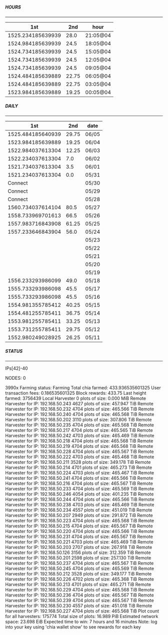##### HOURS
-------

| 1st | 2nd | hour |
|---|----|-----|
|1525.234185639939 | 28.0 | 21:05@04 |
|1524.984185639939 | 24.5 | 18:05@04 |
|1524.734185639939 | 24.5 | 15:05@04 |
|1524.734185639939 | 24.5 | 12:05@04 |
|1524.734185639939 | 24.5 | 09:05@04 |
|1524.484185639889 | 22.75 | 06:05@04 |
|1524.484185639889 | 22.75 | 03:05@04 |
|1523.984185639889 | 19.25 | 00:05@04 |

##### DAILY
-------

| 1st | 2nd | date |
|---|----|-----|
|1525.484185640939 | 29.75 | 06/05 |
|1523.984185639889 | 19.25 | 06/04 |
|1522.984037613304 | 12.25 | 06/03 |
|1522.234037613304 | 7.0 | 06/02 |
|1521.734037613304 | 3.5 | 06/01 |
|1521.234037613304 | 0.0 | 05/31 |
|Connect |  | 05/30 |
|Connect |  | 05/29 |
|Connect |  | 05/28 |
|1560.734037614104 | 80.5 | 05/27 |
|1558.733969701613 | 66.5 | 05/26 |
|1557.983716843908 | 61.25 | 05/25 |
|1557.233646843904 | 56.0 | 05/24 |
| |  | 05/23 |
| |  | 05/22 |
| |  | 05/21 |
| |  | 05/20 |
| |  | 05/19 |
|1556.233293986099 | 49.0 | 05/18 |
|1555.733293986098 | 45.5 | 05/17 |
|1555.733293986098 | 45.5 | 05/16 |
|1554.981355785412 | 40.25 | 05/15 |
|1554.481255785411 | 36.75 | 05/14 |
|1553.981255785411 | 33.25 | 05/13 |
|1553.731255785411 | 29.75 | 05/12 |
|1552.980249028925 | 26.25 | 05/11 |


##### STATUS
-------

IPs[42]-40

NODES: 0


3990x
Farming status: Farming
Total chia farmed: 433.936535601325
User transaction fees: 0.186535601325
Block rewards: 433.75
Last height farmed: 3756439
Local Harvester
   0 plots of size: 0.000 MiB
Remote Harvester for IP: 192.168.50.243
   4627 plots of size: 457.947 TiB
Remote Harvester for IP: 192.168.50.232
   4704 plots of size: 465.566 TiB
Remote Harvester for IP: 192.168.50.240
   4704 plots of size: 465.568 TiB
Remote Harvester for IP: 192.168.50.202
   3110 plots of size: 307.806 TiB
Remote Harvester for IP: 192.168.50.235
   4704 plots of size: 465.568 TiB
Remote Harvester for IP: 192.168.50.217
   4704 plots of size: 465.565 TiB
Remote Harvester for IP: 192.168.50.242
   4703 plots of size: 465.469 TiB
Remote Harvester for IP: 192.168.50.218
   4704 plots of size: 465.568 TiB
Remote Harvester for IP: 192.168.50.219
   4704 plots of size: 465.568 TiB
Remote Harvester for IP: 192.168.50.228
   4704 plots of size: 465.567 TiB
Remote Harvester for IP: 192.168.50.222
   4703 plots of size: 465.468 TiB
Remote Harvester for IP: 192.168.50.211
   3528 plots of size: 349.178 TiB
Remote Harvester for IP: 192.168.50.214
   4701 plots of size: 465.273 TiB
Remote Harvester for IP: 192.168.50.224
   4703 plots of size: 465.467 TiB
Remote Harvester for IP: 192.168.50.241
   4704 plots of size: 465.566 TiB
Remote Harvester for IP: 192.168.50.216
   4704 plots of size: 465.567 TiB
Remote Harvester for IP: 192.168.50.233
   4704 plots of size: 465.569 TiB
Remote Harvester for IP: 192.168.50.246
   4054 plots of size: 401.235 TiB
Remote Harvester for IP: 192.168.50.244
   4704 plots of size: 465.566 TiB
Remote Harvester for IP: 192.168.50.238
   4703 plots of size: 465.469 TiB
Remote Harvester for IP: 192.168.50.234
   4557 plots of size: 451.019 TiB
Remote Harvester for IP: 192.168.50.207
   2949 plots of size: 291.872 TiB
Remote Harvester for IP: 192.168.50.223
   4704 plots of size: 465.568 TiB
Remote Harvester for IP: 192.168.50.215
   4704 plots of size: 465.567 TiB
Remote Harvester for IP: 192.168.50.220
   4704 plots of size: 465.566 TiB
Remote Harvester for IP: 192.168.50.231
   4704 plots of size: 465.567 TiB
Remote Harvester for IP: 192.168.50.221
   4703 plots of size: 465.469 TiB
Remote Harvester for IP: 192.168.50.203
   2707 plots of size: 267.918 TiB
Remote Harvester for IP: 192.168.50.126
   3156 plots of size: 312.359 TiB
Remote Harvester for IP: 192.168.50.201
   2598 plots of size: 257.130 TiB
Remote Harvester for IP: 192.168.50.237
   4704 plots of size: 465.567 TiB
Remote Harvester for IP: 192.168.50.245
   4704 plots of size: 465.569 TiB
Remote Harvester for IP: 192.168.50.212
   3528 plots of size: 349.177 TiB
Remote Harvester for IP: 192.168.50.226
   4702 plots of size: 465.368 TiB
Remote Harvester for IP: 192.168.50.213
   4701 plots of size: 465.271 TiB
Remote Harvester for IP: 192.168.50.229
   4704 plots of size: 465.568 TiB
Remote Harvester for IP: 192.168.50.236
   4704 plots of size: 465.567 TiB
Remote Harvester for IP: 192.168.50.239
   4704 plots of size: 465.567 TiB
Remote Harvester for IP: 192.168.50.230
   4557 plots of size: 451.018 TiB
Remote Harvester for IP: 192.168.50.227
   4704 plots of size: 465.568 TiB
Plot count for all harvesters: 175774
Total size of plots: 16.989 PiB
Estimated network space: 23.698 EiB
Expected time to win: 7 hours and 16 minutes
Note: log into your key using 'chia wallet show' to see rewards for each key

